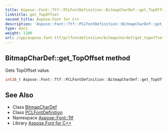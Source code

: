 ```yaml
---
title: Aspose::Font::Ttf::PCLFontDefinition::BitmapCharDef::get_TopOffset method
linktitle: get_TopOffset
second_title: Aspose.Font for C++
description: 'Aspose::Font::Ttf::PCLFontDefinition::BitmapCharDef::get_TopOffset method. Gets TopOffset value in C++.'
type: docs
weight: 1100
url: /cpp/aspose.font.ttf/pclfontdefinition/bitmapchardef/get_topoffset/
---
```

## BitmapCharDef::get_TopOffset method


Gets TopOffset value.

```cpp
int16_t Aspose::Font::Ttf::PCLFontDefinition::BitmapCharDef::get_TopOffset() const
```

## See Also

* Class [BitmapCharDef](../)
* Class [PCLFontDefinition](../../)
* Namespace [Aspose::Font::Ttf](../../../)
* Library [Aspose.Font for C++](../../../../)

